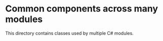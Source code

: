 # Common components across many modules

This directory contains classes used by multiple C# modules.
